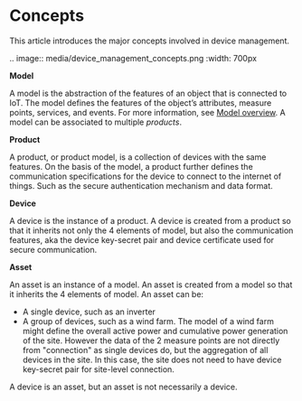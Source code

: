 # Concepts

This article introduces the major concepts involved in device management.

.. image:: media/device_management_concepts.png
   :width: 700px

**Model**

A model is the abstraction of the features of an object that is connected to IoT. The model defines the features of the object’s attributes, measure points, services, and events.
For more information, see [Model overview](model/model_overview). A model can be associated to multiple _products_.

**Product**

A product, or product model, is a collection of devices with the same features. On the basis of the model, a product further defines the communication specifications for the device to connect to the internet of things. Such as the secure authentication mechanism and data format.

**Device**

A device is the instance of a product. A device is created from a product so that it inherits not only the 4 elements of model, but also the communication features, aka the device key-secret pair and device certificate used for secure communication.

**Asset**

An asset is an instance of a model. An asset is created from a model so that it inherits the 4 elements of model.
An asset can be:
- A single device, such as an inverter
- A group of devices, such as a wind farm. The model of a wind farm might define the overall active power and cumulative power generation of the site. However the data of the 2 measure points are not directly from "connection" as single devices do, but the aggregation of all devices in the site. In this case, the site does not need to have device key-secret pair for site-level connection.

A device is an asset, but an asset is not necessarily a device.
